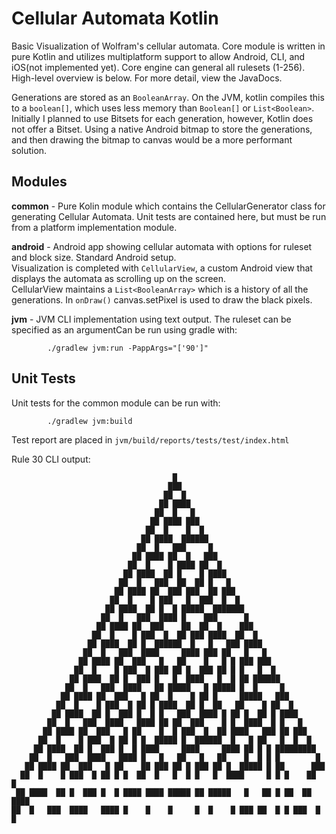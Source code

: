 # Cellular Automata Kotlin

Basic Visualization of Wolfram's cellular automata.  Core module is written in pure Kotlin and utilizes 
multiplatform support to allow Android, CLI, and iOS(not implemented yet).  Core engine can general all rulesets (1-256).
High-level overview is below.  For more detail, view the JavaDocs.

Generations are stored as an `BooleanArray`.  On the JVM, kotlin compiles this to a `boolean[]`, which uses less memory than `Boolean[]` or `List<Boolean>`.
Initially I planned to use Bitsets for each generation, however, Kotlin does not offer a Bitset.  Using a native Android bitmap to store the generations, and then drawing the bitmap to canvas would be a more performant solution.

## Modules

__common__ - Pure Kolin module which contains the CellularGenerator class for generating Cellular Automata.  Unit tests are contained here, but must be run from a platform implementation module.

__android__ - Android app showing cellular automata with options for ruleset and block size. Standard Android setup.  
                Visualization is completed with `CellularView`, a custom Android view that displays the automata as scrolling up on the screen.  
                CellularView maintains a `List<BooleanArray>` which is a history of all the generations.  In `onDraw()` canvas.setPixel is used to draw the black pixels.

__jvm__ - JVM CLI implementation using text output.  The ruleset can be specified as an argumentCan be run using gradle with:

            ./gradlew jvm:run -PappArgs="['90']"


## Unit Tests

Unit tests for the common module can be run with:

            ./gradlew jvm:build
    
Test report are placed in `jvm/build/reports/tests/test/index.html`

Rule 30 CLI output:


                                        █
                                       ███
                                      ██  █
                                     ██ ████
                                    ██  █   █
                                   ██ ████ ███
                                  ██  █    █  █
                                 ██ ████  ██████
                                ██  █   ███     █
                               ██ ████ ██  █   ███
                              ██  █    █ ████ ██  █
                             ██ ████  ██ █    █ ████
                            ██  █   ███  ██  ██ █   █
                           ██ ████ ██  ███ ███  ██ ███
                          ██  █    █ ███   █  ███  █  █
                         ██ ████  ██ █  █ █████  ███████
                        ██  █   ███  ████ █    ███      █
                       ██ ████ ██  ███    ██  ██  █    ███
                      ██  █    █ ███  █  ██ ███ ████  ██  █
                     ██ ████  ██ █  ██████  █   █   ███ ████
                    ██  █   ███  ████     ████ ███ ██   █   █
                   ██ ████ ██  ███   █   ██    █   █ █ ███ ███
                  ██  █    █ ███  █ ███ ██ █  ███ ██ █ █   █  █
                 ██ ████  ██ █  ███ █   █  ████   █  █ ██ ██████
                ██  █   ███  ████   ██ █████   █ █████ █  █     █
               ██ ████ ██  ███   █ ██  █    █ ██ █     █████   ███
              ██  █    █ ███  █ ██ █ ████  ██ █  ██   ██    █ ██  █
             ██ ████  ██ █  ███ █  █ █   ███  ████ █ ██ █  ██ █ ████
            ██  █   ███  ████   ████ ██ ██  ███    █ █  ████  █ █   █
           ██ ████ ██  ███   █ ██    █  █ ███  █  ██ ████   ███ ██ ███
          ██  █    █ ███  █ ██ █ █  █████ █  ██████  █   █ ██   █  █  █
         ██ ████  ██ █  ███ █  █ ████     ████     ████ ██ █ █ █████████
        ██  █   ███  ████   ████ █   █   ██   █   ██    █  █ █ █        █
       ██ ████ ██  ███   █ ██    ██ ███ ██ █ ███ ██ █  █████ █ ██      ███
      ██  █    █ ███  █ ██ █ █  ██  █   █  █ █   █  ████     █ █ █    ██  █
     ██ ████  ██ █  ███ █  █ ████ ████ █████ ██ █████   █   ██ █ ██  ██ ████
    ██  █   ███  ████   ████ █    █    █     █  █    █ ███ ██  █ █ ███  █   █

